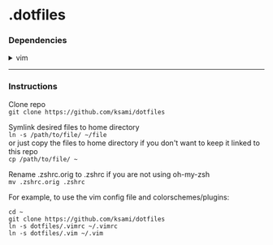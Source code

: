 .dotfiles
=========
### Dependencies
<details>
  <summary>vim</summary>
  <p>git clone https://github.com/VundleVim/Vundle.vim.git ~/.vim/bundle/Vundle.vim</p>
</details>

- - - -
### Instructions  
Clone repo  
`git clone https://github.com/ksami/dotfiles`  

Symlink desired files to home directory   
`ln -s /path/to/file/ ~/file`  
or just copy the files to home directory if you don't want to keep it linked to this repo  
`cp /path/to/file/ ~`

Rename .zshrc.orig to .zshrc if you are not using oh-my-zsh  
`mv .zshrc.orig .zshrc`  
  
For example, to use the vim config file and colorschemes/plugins:
```
cd ~
git clone https://github.com/ksami/dotfiles
ln -s dotfiles/.vimrc ~/.vimrc
ln -s dotfiles/.vim ~/.vim
```
